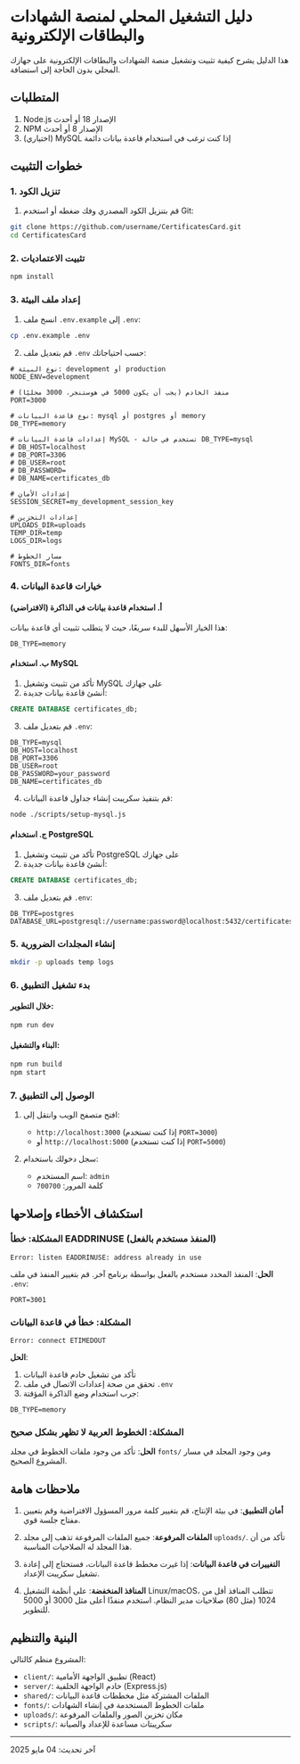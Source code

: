 # دليل التشغيل المحلي لمنصة الشهادات والبطاقات الإلكترونية

هذا الدليل يشرح كيفية تثبيت وتشغيل منصة الشهادات والبطاقات الإلكترونية على جهازك المحلي بدون الحاجة إلى استضافة.

## المتطلبات

1. Node.js الإصدار 18 أو أحدث
2. NPM الإصدار 8 أو أحدث
3. (اختياري) MySQL إذا كنت ترغب في استخدام قاعدة بيانات دائمة

## خطوات التثبيت

### 1. تنزيل الكود

1. قم بتنزيل الكود المصدري وفك ضغطه أو استخدم Git:

```bash
git clone https://github.com/username/CertificatesCard.git
cd CertificatesCard
```

### 2. تثبيت الاعتماديات

```bash
npm install
```

### 3. إعداد ملف البيئة

1. انسخ ملف `.env.example` إلى `.env`:

```bash
cp .env.example .env
```

2. قم بتعديل ملف `.env` حسب احتياجاتك:

```
# نوع البيئة: development أو production
NODE_ENV=development

# منفذ الخادم (يجب أن يكون 5000 في هوستنجر، 3000 محليًا)
PORT=3000

# نوع قاعدة البيانات: mysql أو postgres أو memory
DB_TYPE=memory

# إعدادات قاعدة البيانات MySQL - تستخدم في حالة DB_TYPE=mysql
# DB_HOST=localhost
# DB_PORT=3306
# DB_USER=root
# DB_PASSWORD=
# DB_NAME=certificates_db

# إعدادات الأمان
SESSION_SECRET=my_development_session_key

# إعدادات التخزين
UPLOADS_DIR=uploads
TEMP_DIR=temp
LOGS_DIR=logs

# مسار الخطوط
FONTS_DIR=fonts
```

### 4. خيارات قاعدة البيانات

#### أ. استخدام قاعدة بيانات في الذاكرة (الافتراضي)

هذا الخيار الأسهل للبدء سريعًا، حيث لا يتطلب تثبيت أي قاعدة بيانات:

```
DB_TYPE=memory
```

#### ب. استخدام MySQL

1. تأكد من تثبيت وتشغيل MySQL على جهازك
2. أنشئ قاعدة بيانات جديدة:

```sql
CREATE DATABASE certificates_db;
```

3. قم بتعديل ملف `.env`:

```
DB_TYPE=mysql
DB_HOST=localhost
DB_PORT=3306
DB_USER=root
DB_PASSWORD=your_password
DB_NAME=certificates_db
```

4. قم بتنفيذ سكريبت إنشاء جداول قاعدة البيانات:

```bash
node ./scripts/setup-mysql.js
```

#### ج. استخدام PostgreSQL

1. تأكد من تثبيت وتشغيل PostgreSQL على جهازك
2. أنشئ قاعدة بيانات جديدة:

```sql
CREATE DATABASE certificates_db;
```

3. قم بتعديل ملف `.env`:

```
DB_TYPE=postgres
DATABASE_URL=postgresql://username:password@localhost:5432/certificates_db
```

### 5. إنشاء المجلدات الضرورية

```bash
mkdir -p uploads temp logs
```

### 6. بدء تشغيل التطبيق

#### خلال التطوير:

```bash
npm run dev
```

#### البناء والتشغيل:

```bash
npm run build
npm start
```

### 7. الوصول إلى التطبيق

1. افتح متصفح الويب وانتقل إلى:
   - `http://localhost:3000` (إذا كنت تستخدم `PORT=3000`)
   - أو `http://localhost:5000` (إذا كنت تستخدم `PORT=5000`)

2. سجل دخولك باستخدام:
   - اسم المستخدم: `admin`
   - كلمة المرور: `700700`

## استكشاف الأخطاء وإصلاحها

### المشكلة: خطأ EADDRINUSE (المنفذ مستخدم بالفعل)

```
Error: listen EADDRINUSE: address already in use
```

**الحل**: المنفذ المحدد مستخدم بالفعل بواسطة برنامج آخر. قم بتغيير المنفذ في ملف `.env`:

```
PORT=3001
```

### المشكلة: خطأ في قاعدة البيانات

```
Error: connect ETIMEDOUT
```

**الحل**: 
1. تأكد من تشغيل خادم قاعدة البيانات
2. تحقق من صحة إعدادات الاتصال في ملف `.env`
3. جرب استخدام وضع الذاكرة المؤقتة:

```
DB_TYPE=memory
```

### المشكلة: الخطوط العربية لا تظهر بشكل صحيح

**الحل**: تأكد من وجود ملفات الخطوط في مجلد `fonts/` ومن وجود المجلد في مسار المشروع الصحيح.

## ملاحظات هامة

1. **أمان التطبيق**: في بيئة الإنتاج، قم بتغيير كلمة مرور المسؤول الافتراضية وقم بتعيين مفتاح جلسة قوي.

2. **الملفات المرفوعة**: جميع الملفات المرفوعة تذهب إلى مجلد `uploads/`. تأكد من أن هذا المجلد له الصلاحيات المناسبة.

3. **التغييرات في قاعدة البيانات**: إذا غيرت مخطط قاعدة البيانات، فستحتاج إلى إعادة تشغيل سكريبت الإعداد.

4. **المنافذ المنخفضة**: على أنظمة التشغيل Linux/macOS، تتطلب المنافذ أقل من 1024 (مثل 80) صلاحيات مدير النظام. استخدم منفذًا أعلى مثل 3000 أو 5000 للتطوير.

## البنية والتنظيم

المشروع منظم كالتالي:

- `client/`: تطبيق الواجهة الأمامية (React)
- `server/`: خادم الواجهة الخلفية (Express.js)
- `shared/`: الملفات المشتركة مثل مخططات قاعدة البيانات
- `fonts/`: ملفات الخطوط المستخدمة في إنشاء الشهادات
- `uploads/`: مكان تخزين الصور والملفات المرفوعة
- `scripts/`: سكريبتات مساعدة للإعداد والصيانة

---

آخر تحديث: 04 مايو 2025